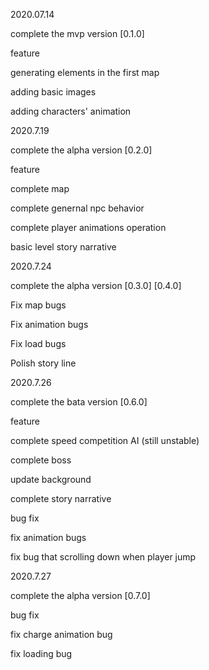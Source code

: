 2020.07.14

complete the mvp version [0.1.0]

feature 

generating elements in the first map

adding basic images

adding characters' animation

2020.7.19

complete the alpha version [0.2.0]

feature 

complete map

complete genernal npc behavior

complete player animations operation

basic level story narrative


2020.7.24

complete the alpha version [0.3.0] [0.4.0]

Fix map bugs

Fix animation bugs

Fix load bugs

Polish story line


2020.7.26 

complete the bata version [0.6.0]

feature 

complete speed competition AI (still unstable)

complete boss

update background

complete story narrative

bug fix

fix animation bugs

fix bug that scrolling down when player jump

2020.7.27

complete the alpha version [0.7.0] 

bug fix 

fix charge animation bug

fix loading bug
